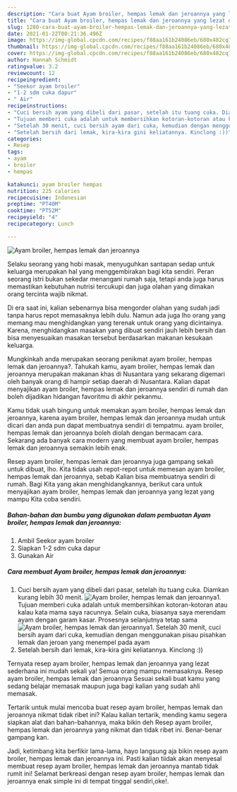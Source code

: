 ```yaml
---
description: "Cara buat Ayam broiler, hempas lemak dan jeroannya yang lezat dan Mudah Dibuat"
title: "Cara buat Ayam broiler, hempas lemak dan jeroannya yang lezat dan Mudah Dibuat"
slug: 1280-cara-buat-ayam-broiler-hempas-lemak-dan-jeroannya-yang-lezat-dan-mudah-dibuat
date: 2021-01-22T00:21:36.496Z
image: https://img-global.cpcdn.com/recipes/f88aa161b24086eb/680x482cq70/ayam-broiler-hempas-lemak-dan-jeroannya-foto-resep-utama.jpg
thumbnail: https://img-global.cpcdn.com/recipes/f88aa161b24086eb/680x482cq70/ayam-broiler-hempas-lemak-dan-jeroannya-foto-resep-utama.jpg
cover: https://img-global.cpcdn.com/recipes/f88aa161b24086eb/680x482cq70/ayam-broiler-hempas-lemak-dan-jeroannya-foto-resep-utama.jpg
author: Hannah Schmidt
ratingvalue: 3.2
reviewcount: 12
recipeingredient:
- "Seekor ayam broiler"
- "1-2 sdm cuka dapur"
- " Air"
recipeinstructions:
- "Cuci bersih ayam yang dibeli dari pasar, setelah itu tuang cuka. Diamkan kurang lebih 30 menit."
- "Tujuan memberi cuka adalah untuk membersihkan kotoran-kotoran atau kalau kata mama saya racunnya. Selain cuka, biasanya saya merendam ayam dengan garam kasar. Prosesnya selanjutnya tetap sama"
- "Setelah 30 menit, cuci bersih ayam dari cuka, kemudian dengan menggunakan pisau pisahkan lemak dan jeroan yang menempel pada ayam"
- "Setelah bersih dari lemak, kira-kira gini keliatannya. Kinclong :))"
categories:
- Resep
tags:
- ayam
- broiler
- hempas

katakunci: ayam broiler hempas 
nutrition: 225 calories
recipecuisine: Indonesian
preptime: "PT40M"
cooktime: "PT52M"
recipeyield: "4"
recipecategory: Lunch

---
```



![Ayam broiler, hempas lemak dan jeroannya](https://img-global.cpcdn.com/recipes/f88aa161b24086eb/680x482cq70/ayam-broiler-hempas-lemak-dan-jeroannya-foto-resep-utama.jpg)

Selaku seorang yang hobi masak, menyuguhkan santapan sedap untuk keluarga merupakan hal yang menggembirakan bagi kita sendiri. Peran seorang istri bukan sekedar menangani rumah saja, tetapi anda juga harus memastikan kebutuhan nutrisi tercukupi dan juga olahan yang dimakan orang tercinta wajib nikmat.

Di era  saat ini, kalian sebenarnya bisa mengorder olahan yang sudah jadi tanpa harus repot memasaknya lebih dulu. Namun ada juga lho orang yang memang mau menghidangkan yang terenak untuk orang yang dicintainya. Karena, menghidangkan masakan yang dibuat sendiri jauh lebih bersih dan bisa menyesuaikan masakan tersebut berdasarkan makanan kesukaan keluarga. 



Mungkinkah anda merupakan seorang penikmat ayam broiler, hempas lemak dan jeroannya?. Tahukah kamu, ayam broiler, hempas lemak dan jeroannya merupakan makanan khas di Nusantara yang sekarang digemari oleh banyak orang di hampir setiap daerah di Nusantara. Kalian dapat menyajikan ayam broiler, hempas lemak dan jeroannya sendiri di rumah dan boleh dijadikan hidangan favoritmu di akhir pekanmu.

Kamu tidak usah bingung untuk memakan ayam broiler, hempas lemak dan jeroannya, karena ayam broiler, hempas lemak dan jeroannya mudah untuk dicari dan anda pun dapat membuatnya sendiri di tempatmu. ayam broiler, hempas lemak dan jeroannya boleh diolah dengan bermacam cara. Sekarang ada banyak cara modern yang membuat ayam broiler, hempas lemak dan jeroannya semakin lebih enak.

Resep ayam broiler, hempas lemak dan jeroannya juga gampang sekali untuk dibuat, lho. Kita tidak usah repot-repot untuk memesan ayam broiler, hempas lemak dan jeroannya, sebab Kalian bisa membuatnya sendiri di rumah. Bagi Kita yang akan menghidangkannya, berikut cara untuk menyajikan ayam broiler, hempas lemak dan jeroannya yang lezat yang mampu Kita coba sendiri.

<!--inarticleads1-->

##### Bahan-bahan dan bumbu yang digunakan dalam pembuatan Ayam broiler, hempas lemak dan jeroannya:

1. Ambil Seekor ayam broiler
1. Siapkan 1-2 sdm cuka dapur
1. Gunakan  Air




<!--inarticleads2-->

##### Cara membuat Ayam broiler, hempas lemak dan jeroannya:

1. Cuci bersih ayam yang dibeli dari pasar, setelah itu tuang cuka. Diamkan kurang lebih 30 menit.
<img src="https://img-global.cpcdn.com/steps/b3c23f55bf8d1fa6/160x128cq70/ayam-broiler-hempas-lemak-dan-jeroannya-langkah-memasak-1-foto.jpg" alt="Ayam broiler, hempas lemak dan jeroannya">1. Tujuan memberi cuka adalah untuk membersihkan kotoran-kotoran atau kalau kata mama saya racunnya. Selain cuka, biasanya saya merendam ayam dengan garam kasar. Prosesnya selanjutnya tetap sama
<img src="https://img-global.cpcdn.com/steps/7a9676a6c4c85d6b/160x128cq70/ayam-broiler-hempas-lemak-dan-jeroannya-langkah-memasak-2-foto.jpg" alt="Ayam broiler, hempas lemak dan jeroannya">1. Setelah 30 menit, cuci bersih ayam dari cuka, kemudian dengan menggunakan pisau pisahkan lemak dan jeroan yang menempel pada ayam
1. Setelah bersih dari lemak, kira-kira gini keliatannya. Kinclong :))




Ternyata resep ayam broiler, hempas lemak dan jeroannya yang lezat sederhana ini mudah sekali ya! Semua orang mampu memasaknya. Resep ayam broiler, hempas lemak dan jeroannya Sesuai sekali buat kamu yang sedang belajar memasak maupun juga bagi kalian yang sudah ahli memasak.

Tertarik untuk mulai mencoba buat resep ayam broiler, hempas lemak dan jeroannya nikmat tidak ribet ini? Kalau kalian tertarik, mending kamu segera siapkan alat dan bahan-bahannya, maka bikin deh Resep ayam broiler, hempas lemak dan jeroannya yang nikmat dan tidak ribet ini. Benar-benar gampang kan. 

Jadi, ketimbang kita berfikir lama-lama, hayo langsung aja bikin resep ayam broiler, hempas lemak dan jeroannya ini. Pasti kalian tiidak akan menyesal membuat resep ayam broiler, hempas lemak dan jeroannya mantab tidak rumit ini! Selamat berkreasi dengan resep ayam broiler, hempas lemak dan jeroannya enak simple ini di tempat tinggal sendiri,oke!.


